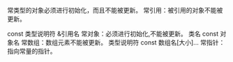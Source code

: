 常类型的对象必须进行初始化，而且不能被更新。 
常引用：被引用的对象不能被更新。 

const 类型说明符 &引用名 常对象：必须进行初始化,不能被更新。 
类名 const 对象名 常数组：数组元素不能被更新。 
类型说明符 const 数组名[大小]... 常指针：指向常量的指针。